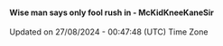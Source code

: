 #### Wise man says only fool rush in - McKidKneeKaneSir
Updated on 27/08/2024 - 00:47:48 (UTC) Time Zone
